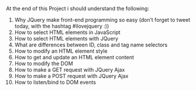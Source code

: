 At the end of this Project i should understand the following:

1. Why JQuery make front-end programming so easy (don’t forget to tweet today, with the hashtag #ilovejquery :))
2. How to select HTML elements in JavaScript
3. How to select HTML elements with JQuery
4. What are differences between ID, class and tag name selectors
5. How to modify an HTML element style
6. How to get and update an HTML element content
7. How to modify the DOM
8. How to make a GET request with JQuery Ajax
9. How to make a POST request with JQuery Ajax
10. How to listen/bind to DOM events
